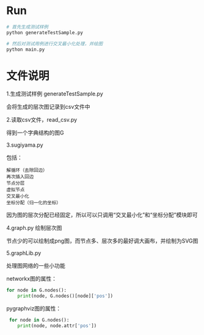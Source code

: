 

# Run

```bash
# 首先生成测试样例
python generateTestSample.py

# 然后对测试用例进行交叉最小化处理，并绘图
python main.py
```



# 文件说明

1.生成测试样例 generateTestSample.py

会将生成的层次图记录到csv文件中



2.读取csv文件，read_csv.py

得到一个字典结构的图G



3.sugiyama.py

包括：

```
解循环（去除回边）
再次插入回边
节点分层
虚拟节点
交叉最小化
坐标分配（归一化的坐标）
```

因为图的层次分配已经固定，所以可以只调用“交叉最小化”和“坐标分配”模块即可



4.graph.py 绘制层次图

节点少的可以绘制成png图，而节点多、层次多的最好调大画布，并绘制为SVG图



5.graphLib.py

处理图网络的一些小功能



networkx图的属性：

```python
for node in G.nodes():
    print(node, G.nodes()[node]['pos'])
```

pygraphviz图的属性：

```python
 for node in G.nodes():
    print(node, node.attr['pos'])
```

